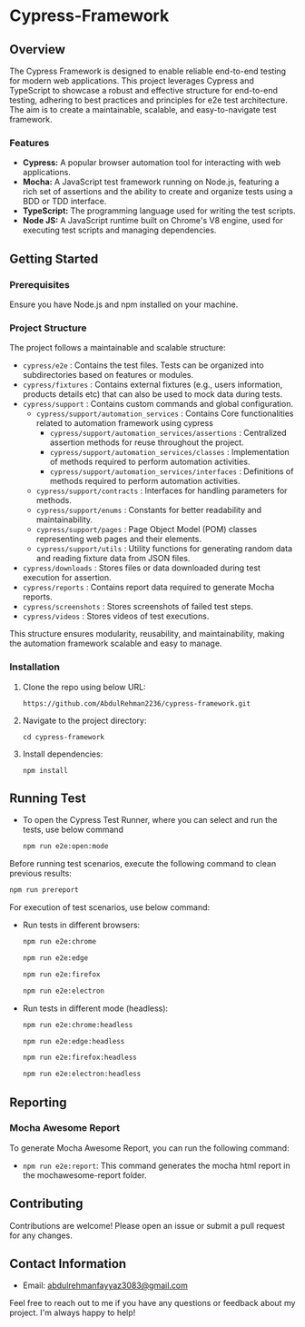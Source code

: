 # Cypress-Framework

## Overview

The Cypress Framework is designed to enable reliable end-to-end testing for modern web applications. This project leverages Cypress and TypeScript to showcase a robust and effective structure for end-to-end testing, adhering to best practices and principles for e2e test architecture. The aim is to create a maintainable, scalable, and easy-to-navigate test framework.

### Features

- **Cypress:** A popular browser automation tool for interacting with web applications.
- **Mocha:** A JavaScript test framework running on Node.js, featuring a rich set of assertions and the ability to create and organize tests using a BDD or TDD interface.
- **TypeScript:** The programming language used for writing the test scripts.
- **Node JS:** A JavaScript runtime built on Chrome's V8 engine, used for executing test scripts and managing dependencies.

## Getting Started

### Prerequisites

Ensure you have Node.js and npm installed on your machine.

### Project Structure

The project follows a maintainable and scalable structure:

- `cypress/e2e` : Contains the test files. Tests can be organized into subdirectories based on features or modules.
- `cypress/fixtures` : Contains external fixtures (e.g., users information, products details etc) that can also be used to mock data during tests.
- `cypress/support` : Contains custom commands and global configuration.
  - `cypress/support/automation_services` : Contains Core functionalities related to automation framework using cypress
    - `cypress/support/automation_services/assertions` : Centralized assertion methods for reuse throughout the project.
    - `cypress/support/automation_services/classes` : Implementation of methods required to perform automation activities.
    - `cypress/support/automation_services/interfaces` : Definitions of methods required to perform automation activities.
  - `cypress/support/contracts` : Interfaces for handling parameters for methods.
  - `cypress/support/enums` : Constants for better readability and maintainability.
  - `cypress/support/pages` : Page Object Model (POM) classes representing web pages and their elements.
  - `cypress/support/utils` : Utility functions for generating random data and reading fixture data from JSON files.
- `cypress/downloads` : Stores files or data downloaded during test execution for assertion.
- `cypress/reports` : Contains report data required to generate Mocha reports.
- `cypress/screenshots` : Stores screenshots of failed test steps.
- `cypress/videos` : Stores videos of test executions.

This structure ensures modularity, reusability, and maintainability, making the automation framework scalable and easy to manage.

### Installation

1. Clone the repo using below URL:

   ```
   https://github.com/AbdulRehman2236/cypress-framework.git
   ```

2. Navigate to the project directory:
   ```
   cd cypress-framework
   ```
3. Install dependencies:
   ```
   npm install
   ```

## Running Test

- To open the Cypress Test Runner, where you can select and run the tests, use below command

  ```bash
  npm run e2e:open:mode
  ```

Before running test scenarios, execute the following command to clean previous results:

  ```bash
  npm run prereport
  ```

For execution of test scenarios, use below command:

- Run tests in different browsers:

  ```bash
  npm run e2e:chrome
  ```

  ```bash
  npm run e2e:edge
  ```

  ```bash
  npm run e2e:firefox
  ```

  ```bash
  npm run e2e:electron
  ```

- Run tests in different mode (headless):

  ```bash
  npm run e2e:chrome:headless
  ```

  ```bash
  npm run e2e:edge:headless
  ```

  ```bash
  npm run e2e:firefox:headless
  ```

  ```bash
  npm run e2e:electron:headless
  ```

## Reporting

### Mocha Awesome Report

To generate Mocha Awesome Report, you can run the following command:

- `npm run e2e:report`: This command generates the mocha html report in the mochawesome-report folder.

## Contributing

Contributions are welcome! Please open an issue or submit a pull request for any changes.

## Contact Information

- Email: abdulrehmanfayyaz3083@gmail.com

Feel free to reach out to me if you have any questions or feedback about my project. I'm always happy to help!
